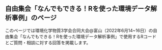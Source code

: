 ## 自由集会「なんでもできる！Rを使った環境データ解析事例」のページ
  
このページでは環境化学物質3学会合同大会@富山（2022年6月14~16日）の自由集会「なんでもできる！Rを使った環境データ解析事例」で使用するRコードとご質問・相談に対する回答を掲載します。
